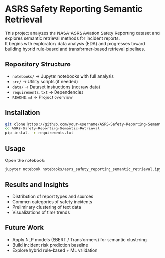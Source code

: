 # ASRS Safety Reporting Semantic Retrieval

This project analyzes the NASA-ASRS Aviation Safety Reporting dataset and explores semantic retrieval methods for incident reports.  
It begins with exploratory data analysis (EDA) and progresses toward building hybrid rule-based and transformer-based retrieval pipelines.

## Repository Structure
- `notebooks/` → Jupyter notebooks with full analysis  
- `src/` → Utility scripts (if needed)  
- `data/` → Dataset instructions (not raw data)  
- `requirements.txt` → Dependencies  
- `README.md` → Project overview

## Installation
```bash
git clone https://github.com/your-username/ASRS-Safety-Reporting-Semantic-Retrieval.git
cd ASRS-Safety-Reporting-Semantic-Retrieval
pip install -r requirements.txt
```

## Usage
Open the notebook:
```bash
jupyter notebook notebooks/asrs_safety_reporting_semantic_retrieval.ipynb
```

## Results and Insights
- Distribution of report types and sources  
- Common categories of safety incidents  
- Preliminary clustering of text data  
- Visualizations of time trends  

## Future Work
- Apply NLP models (SBERT / Transformers) for semantic clustering  
- Build incident risk prediction baseline  
- Explore hybrid rule-based + ML validation  
